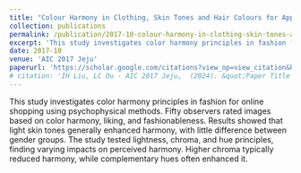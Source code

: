 ```yaml
---
title: "Colour Harmony in Clothing, Skin Tones and Hair Colours for Applications of Online Shopping"
collection: publications
permalink: /publication/2017-10-colour-harmony-in-clothing-skin-tones-and-hair-colours-for-applications-of-online-shopping
excerpt: 'This study investigates color harmony principles in fashion for online shopping using psychophysical methods.'
date: 2017-10
venue: 'AIC 2017 Jeju'
paperurl: 'https://scholar.google.com/citations?view_op=view_citation&hl=en&user=-Le0SiYAAAAJ&citation_for_view=-Le0SiYAAAAJ:u5HHmVD_uO8C'
# citation: 'IH Liu, LC Ou - AIC 2017 Jeju,  (2024). &quot;Paper Title Number 3.&quot; <i>GitHub Journal of Bugs</i>. 1(3).'
---
```


This study investigates color harmony principles in fashion for online shopping using psychophysical methods. Fifty observers rated images based on color harmony, liking, and fashionableness. Results showed that light skin tones generally enhanced harmony, with little difference between gender groups. The study tested lightness, chroma, and hue principles, finding varying impacts on perceived harmony. Higher chroma typically reduced harmony, while complementary hues often enhanced it.
